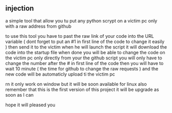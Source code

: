 ## injection

a simple tool that allow you tu put any python scrypt on a victim pc only with a raw address from github 

to use this tool you have to past the raw link of your code into the URL variable ( dont forget to put an #1 in first line of the code to change it easily )
then send it to the victim when he will launch the script it will download the code into the startup file 
when done you will be able to change the code on the victim pc only directly from your the github script you will only have to change the number after the # in first line of the code 
then you will have to wait 10 minute ( the time for github to change the raw requests ) 
and the new code will be automaticly upload ti the victim pc


rn it only work on window but it will be soon available for linux also
remember that this is the first version of this project it will be upgrade as soon as I can

hope it will pleased you

